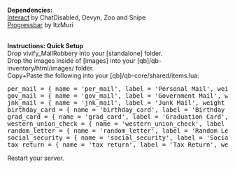 <strong>Dependencies:</strong><br />
<a href="https://github.com/darktrovx/interact" target="_blank">Interact</a> by ChatDisabled, Devyn, Zoo and Snipe<br />
<a href="https://github.com/ItzMuri/progressbar/" target="_blank">Progressbar</a> by ItzMuri<br /><br />

<strong>Instructions: Quick Setup</strong><br />
Drop vivify_MailRobbery into your [standalone] folder.<br />
Drop the images inside of [images] into your [qb]/qb-inventory/html/images/ folder.<br />
Copy+Paste the following into your [qb]/qb-core/shared/items.lua:<br />
<pre>
per_mail = { name = 'per_mail', label = 'Personal Mail', weight = 50, type = 'item', image = 'per_mail.png', unique = true, useable = true, shouldClose = true, description = 'Personal Mail.  Open it?' },
gov_mail = { name = 'gov_mail', label = 'Government Mail', weight = 50, type = 'item', image = 'gov_mail.png', unique = true, useable = true, shouldClose = true, description = 'Government Mail.  Open it?' },
jnk_mail = { name = 'jnk_mail', label = 'Junk Mail', weight = 50, type = 'item', image = 'jnk_mail.png', unique = true, useable = true, shouldClose = false, description = 'Junk Mail.  Useless.' },
birthday_card = { name = 'birthday_card', label = 'Birthday Card', weight = 50, type = 'item', image = 'birthday_card.png', unique = false, useable = true, shouldClose = true, description = 'Happy Birthday to... someone...' },
grad_card = { name = 'grad_card', label = 'Graduation Card', weight = 50, type = 'item', image = 'grad_card.png', unique = false, useable = true, shouldClose = true, description = 'Congratulations!' },
western_union_check = { name = 'western_union_check', label = 'Western Union Check', weight = 50, type = 'item', image = 'western_union_check.png', unique = false, useable = false, shouldClose = false, description = 'Someone owed someone money.' },
random_letter = { name = 'random_letter', label = 'Random Letter', weight = 50, type = 'item', image = 'random_letter.png', unique = false, useable = false, shouldClose = false, description = 'Just a random letter.  Useless.' },
social_security = { name = 'social_security', label = 'Social Security Check', weight = 50, type = 'item', image = 'social_security.png', unique = false, useable = false, shouldClose = false, description = 'Try not to feel bad...' },
tax_return = { name = 'tax_return', label = 'Tax Return', weight = 50, type = 'item', image = 'tax_return.png', unique = false, useable = false, shouldClose = false, description = 'Someones tax return wooo!' },
</pre>
Restart your server.
